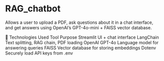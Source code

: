 # RAG_chatbot
Allows a user to upload a PDF, ask questions about it in a chat interface, and get answers using OpenAI’s GPT-4o-mini + FAISS vector database.


🧠 Technologies Used
Tool	Purpose
Streamlit	UI + chat interface
LangChain	Text splitting, RAG chain, PDF loading
OpenAI GPT-4o	Language model for answering queries
FAISS	Vector database for storing embeddings
Dotenv	Securely load API keys from .env
